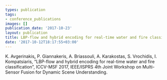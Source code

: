 ```yaml
---
types: publication
tags:
- conference_publications
images: []
publication_date: '2017-10-23'
layout: publication
title: LBP-flow and hybrid encoding for real-time water and fire classification
date: '2017-10-12T18:17:55+03:00'
---
```

<p>K. Avgerinakis<strong>,</strong> P. Giannakeris, A. Briassouli, A. Karakostas, S. Vrochidis, I. Kompatsiaris, “LBP-flow and hybrid encoding for real-time water and fire classification”, ICCV-MSF 2017, IEEE/ISPRS 4th Joint Workshop on Multi-Sensor Fusion for Dynamic Scene Understanding.</p>
